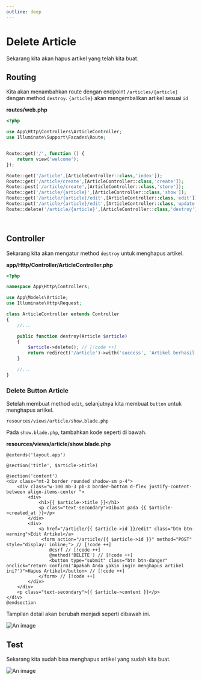 ```yaml
---
outline: deep
---
```


# Delete Article

Sekarang kita akan hapus artikel yang telah kita buat.

## Routing

Kita akan menambahkan route dengan endpoint `/articles/{article}` dengan method `destroy`. `{article}` akan mengembalikan artikel sesuai `id`

**routes/web.php**

```php
<?php

use App\Http\Controllers\ArticleController;
use Illuminate\Support\Facades\Route;


Route::get('/', function () {
    return view('welcome');
});

Route::get('/article',[ArticleController::class,'index']);
Route::get('/article/create',[ArticleController::class,'create']);
Route::post('/article/create',[ArticleController::class,'store']);
Route::get('/article/{article}',[ArticleController::class,'show']);
Route::get('/article/{article}/edit',[ArticleController::class,'edit']);
Route::put('/article/{article}/edit',[ArticleController::class,'update']);
Route::delete('/article/{article}',[ArticleController::class,'destroy']); // [!code ++]




```

## Controller

Sekarang kita akan mengatur method `destroy` untuk menghapus artikel.

**app/Http/Controller/ArticleController.php**

```php
<?php

namespace App\Http\Controllers;

use App\Models\Article;
use Illuminate\Http\Request;

class ArticleController extends Controller
{
    //...

    public function destroy(Article $article)
    {
        $article->delete(); // [!code ++]
        return redirect('/article')->with('success', 'Artikel berhasil dihapus!'); // [!code ++]
    }

    //...
}

```

### Delete Button Article

Setelah membuat method `edit`, selanjutnya kita membuat `button` untuk menghapus artikel.

`resources/views/article/show.blade.php`

Pada `show.blade.php`, tambahkan kode seperti di bawah.

**resources/views/article/show.blade.php**

```blade
@extends('layout.app')

@section('title', $article->title)

@section('content')
<div class="mt-2 border rounded shadow-sm p-4">
    <div class="w-100 mb-3 pb-3 border-bottom d-flex justify-content-between align-items-center ">
        <div>
            <h1>{{ $article->title }}</h1>
            <p class="text-secondary">Dibuat pada {{ $article->created_at }}</p>
        </div>
        <div>
            <a href="/article/{{ $article->id }}/edit" class="btn btn-warning">Edit Artikel</a>
             <form action="/article/{{ $article->id }}" method="POST" style="display: inline;"> // [!code ++]
                @csrf // [!code ++]
                @method('DELETE') // [!code ++]
                <button type="submit" class="btn btn-danger" onclick="return confirm('Apakah Anda yakin ingin menghapus artikel ini?')">Hapus Artikel</button> // [!code ++]
            </form> // [!code ++]
        </div>
    </div>
    <p class="text-secondary">{{ $article->content }}</p>
</div>
@endsection

```

Tampilan detail akan berubah menjadi seperti dibawah ini.

![An image](/detail-artikel-2.png)

## Test

Sekarang kita sudah bisa menghapus artikel yang sudah kita buat.

![An image](/detail-artikel-3.png)
